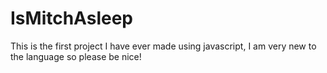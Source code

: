 # IsMitchAsleep
This is the first project I have ever made using javascript, I am very new to the language
so please be nice! 
